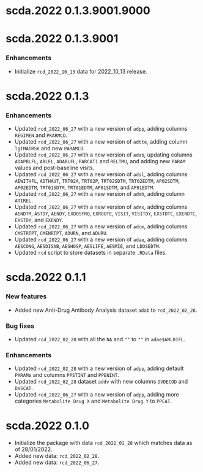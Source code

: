 # scda.2022 0.1.3.9001.9000

# scda.2022 0.1.3.9001

### Enhancements

* Initialize `rcd_2022_10_13` data for 2022_10_13 release.

# scda.2022 0.1.3

### Enhancements

* Updated `rcd_2022_06_27` with a new version of `adpp`, adding columns `REGIMEN` and `PKARMCD`.
* Updated `rcd_2022_06_27` with a new version of `adtte`, adding column `lgTMATRSK` and new `PARAMCD`.
* Updated `rcd_2022_06_27` with a new version of `adab`, updating columns `ADAPBLFL`, `ABLFL`, `ADABLFL`, `PARCAT1` and `RELTMU`, 
  and adding new `PARAM` values and post-baseline visits.
* Updated `rcd_2022_06_27` with a new version of `adsl`, adding columns `AEWITHFL`, `ADTHAUT`, `TRT02A`, `TRT02P`, `TRT02SDTM`, 
  `TRT02EDTM`, `AP02SDTM`, `AP02EDTM`, `TRT01SDTM`, `TRT01EDTM`, `AP01SDTM`, and `AP01EDTM`.
* Updated `rcd_2022_06_27` with a new version of `admh`, adding column `ATIREL`.
* Updated `rcd_2022_06_27` with a new version of `adex`, adding columns `AENDTM`, `ASTDY`, `AENDY`, `EXDOSFRQ`, `EXROUTE`, `VISIT`, 
  `VISITDY`, `EXSTDTC`, `EXENDTC`, `EXSTDY`, and `EXENDY`.
* Updated `rcd_2022_06_27` with a new version of `adcm`, adding columns `CMSTRTPT`, `CMENRTPT`, `ADURN`, and `ADURU`.
* Updated `rcd_2022_06_27` with a new version of `adae`, adding columns `AESCONG`, `AESDISAB`, `AESHOSP`, `AESLIFE`, `AESMIE`, and `LDOSEDTM`.
* Updated `rcd` script to store datasets in separate `.RData` files.

# scda.2022 0.1.1

### New features 

* Added new Anti-Drug Antibody Analysis dataset `adab` to `rcd_2022_02_28`.
  
### Bug fixes

* Updated `rcd_2022_02_28` with all the `NA` and `""` to `""` in `adae$ANL01FL`.

### Enhancements
  
  * Updated `rcd_2022_02_28` with a new version of `adpp`, adding default `PARAM`s and columns `PPSTINT` and `PPENINT`.
  * Updated `rcd_2022_02_28` dataset `addv` with new columns `DVDECOD` and `DVSCAT`.
  * Updated `rcd_2022_06_27` with a new version of `adpp`, adding more categories `Metabolite Drug X` and `Metabolite Drug Y` to `PPCAT`.

# scda.2022 0.1.0

* Initialize the package with data `rcd_2022_01_28` which matches data as of 28/01/2022.
* Added new data: `rcd_2022_02_28`.
* Added new data: `rcd_2022_06_27`.
